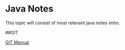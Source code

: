# Java Notes

This topic will consist of most relevant java notes imho.

##GIT

[GIT Manual](https://git.github.io/htmldocs/git.html)